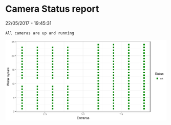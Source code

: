 Camera Status report
================
22/05/2017 - 19:45:31

    All cameras are up and running

![](camreport_files/figure-markdown_github/unnamed-chunk-2-1.png)
